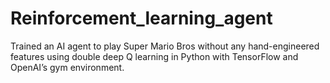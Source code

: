 # Reinforcement_learning_agent
Trained an AI agent to play Super Mario Bros without any hand-engineered features using double deep Q learning in Python with TensorFlow and OpenAI’s gym environment.
